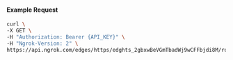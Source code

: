 <!-- Code generated for API Clients. DO NOT EDIT. -->

#### Example Request

```bash
curl \
-X GET \
-H "Authorization: Bearer {API_KEY}" \
-H "Ngrok-Version: 2" \
https://api.ngrok.com/edges/https/edghts_2gbxwBeVGmTbadWj9wCFFbjdi8M/routes/edghtsrt_2gbxwBNQK72Fjpl0ZG4KcQTKgri/compression
```
